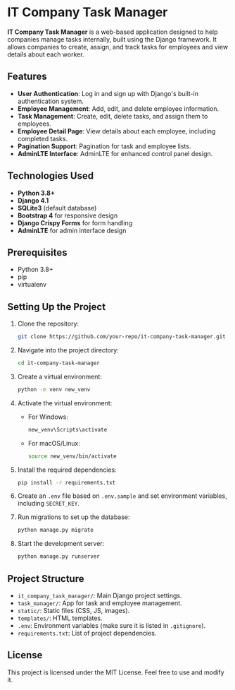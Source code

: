 # IT Company Task Manager

**IT Company Task Manager** is a web-based application designed to help companies manage tasks internally, built using the Django framework. It allows companies to create, assign, and track tasks for employees and view details about each worker.

## Features
- **User Authentication**: Log in and sign up with Django's built-in authentication system.
- **Employee Management**: Add, edit, and delete employee information.
- **Task Management**: Create, edit, delete tasks, and assign them to employees.
- **Employee Detail Page**: View details about each employee, including completed tasks.
- **Pagination Support**: Pagination for task and employee lists.
- **AdminLTE Interface**: AdminLTE for enhanced control panel design.

## Technologies Used
- **Python 3.8+**
- **Django 4.1**
- **SQLite3** (default database)
- **Bootstrap 4** for responsive design
- **Django Crispy Forms** for form handling
- **AdminLTE** for admin interface design

## Prerequisites
- Python 3.8+
- pip
- virtualenv

## Setting Up the Project

1. Clone the repository:
    ```bash
    git clone https://github.com/your-repo/it-company-task-manager.git
    ```

2. Navigate into the project directory:
    ```bash
    cd it-company-task-manager
    ```

3. Create a virtual environment:
    ```bash
    python -m venv new_venv
    ```

4. Activate the virtual environment:
    - For Windows:
      ```bash
      new_venv\Scripts\activate
      ```
    - For macOS/Linux:
      ```bash
      source new_venv/bin/activate
      ```

5. Install the required dependencies:
    ```bash
    pip install -r requirements.txt
    ```

6. Create an `.env` file based on `.env.sample` and set environment variables, including `SECRET_KEY`.

7. Run migrations to set up the database:
    ```bash
    python manage.py migrate
    ```

8. Start the development server:
    ```bash
    python manage.py runserver
    ```

## Project Structure
- `it_company_task_manager/`: Main Django project settings.
- `task_manager/`: App for task and employee management.
- `static/`: Static files (CSS, JS, images).
- `templates/`: HTML templates.
- `.env`: Environment variables (make sure it is listed in `.gitignore`).
- `requirements.txt`: List of project dependencies.

## License
This project is licensed under the MIT License. Feel free to use and modify it.
